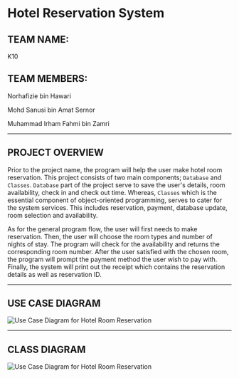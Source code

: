 # Hotel Reservation System
## TEAM NAME:
K10
## TEAM MEMBERS:
Norhafizie bin Hawari

Mohd Sanusi bin Amat Sernor

Muhammad Irham Fahmi bin Zamri

---
## PROJECT OVERVIEW
Prior to the project name, the program will help the user make hotel room reservation. This project consists of two main components; `Database` and `Classes`. `Database` part of the project serve to save the user's details, room availability, check in and check out time. Whereas, `Classes` which is the essential component of object-oriented programming, serves to cater for the system services. This includes reservation, payment, database update, room selection and availability.
  
As for the general program flow, the user will first needs to make reservation. Then, the user will choose the room types and number of nights of stay. The program will check for the availability and returns the corresponding room number. After the user satisfied with the chosen room, the program will prompt the payment method the user wish to pay with. Finally, the system will print out the receipt which contains the reservation details as well as reservation ID.

---
## USE CASE DIAGRAM
![Use Case Diagram for Hotel Room Reservation](https://drive.google.com/uc?export=view&id=1uJcq6RWee2MnAPohO6bH2dIrYyMvvDFt)

---
## CLASS DIAGRAM
![Use Case Diagram for Hotel Room Reservation](https://drive.google.com/uc?export=view&id=1SfuRnQ5rHTldZHgNdKEzgrv2VmVh8Que)
